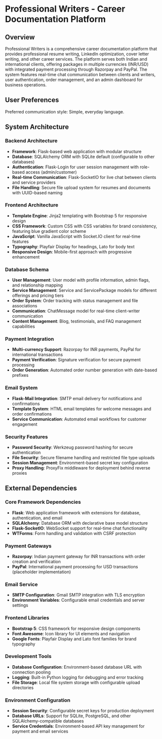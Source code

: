 # Professional Writers - Career Documentation Platform

## Overview

Professional Writers is a comprehensive career documentation platform that provides professional resume writing, LinkedIn optimization, cover letter writing, and other career services. The platform serves both Indian and international clients, offering packages in multiple currencies (INR/USD) with integrated payment processing through Razorpay and PayPal. The system features real-time chat communication between clients and writers, user authentication, order management, and an admin dashboard for business operations.

## User Preferences

Preferred communication style: Simple, everyday language.

## System Architecture

### Backend Architecture
- **Framework**: Flask-based web application with modular structure
- **Database**: SQLAlchemy ORM with SQLite default (configurable to other databases)
- **Authentication**: Flask-Login for user session management with role-based access (admin/customer)
- **Real-time Communication**: Flask-SocketIO for live chat between clients and service providers
- **File Handling**: Secure file upload system for resumes and documents with UUID-based naming

### Frontend Architecture
- **Template Engine**: Jinja2 templating with Bootstrap 5 for responsive design
- **CSS Framework**: Custom CSS with CSS variables for brand consistency, featuring blue gradient color scheme
- **JavaScript**: Vanilla JavaScript with Socket.IO client for real-time features
- **Typography**: Playfair Display for headings, Lato for body text
- **Responsive Design**: Mobile-first approach with progressive enhancement

### Database Schema
- **User Management**: User model with profile information, admin flags, and relationship mapping
- **Service Management**: Service and ServicePackage models for different offerings and pricing tiers
- **Order System**: Order tracking with status management and file associations
- **Communication**: ChatMessage model for real-time client-writer communication
- **Content Management**: Blog, testimonials, and FAQ management capabilities

### Payment Integration
- **Multi-currency Support**: Razorpay for INR payments, PayPal for international transactions
- **Payment Verification**: Signature verification for secure payment processing
- **Order Generation**: Automated order number generation with date-based prefixes

### Email System
- **Flask-Mail Integration**: SMTP email delivery for notifications and confirmations
- **Template System**: HTML email templates for welcome messages and order confirmations
- **Service Communication**: Automated email workflows for customer engagement

### Security Features
- **Password Security**: Werkzeug password hashing for secure authentication
- **File Security**: Secure filename handling and restricted file type uploads
- **Session Management**: Environment-based secret key configuration
- **Proxy Handling**: ProxyFix middleware for deployment behind reverse proxies

## External Dependencies

### Core Framework Dependencies
- **Flask**: Web application framework with extensions for database, authentication, and email
- **SQLAlchemy**: Database ORM with declarative base model structure
- **Flask-SocketIO**: WebSocket support for real-time chat functionality
- **WTForms**: Form handling and validation with CSRF protection

### Payment Gateways
- **Razorpay**: Indian payment gateway for INR transactions with order creation and verification
- **PayPal**: International payment processing for USD transactions (placeholder implementation)

### Email Service
- **SMTP Configuration**: Gmail SMTP integration with TLS encryption
- **Environment Variables**: Configurable email credentials and server settings

### Frontend Libraries
- **Bootstrap 5**: CSS framework for responsive design components
- **Font Awesome**: Icon library for UI elements and navigation
- **Google Fonts**: Playfair Display and Lato font families for brand typography

### Development Tools
- **Database Configuration**: Environment-based database URL with connection pooling
- **Logging**: Built-in Python logging for debugging and error tracking
- **File Storage**: Local file system storage with configurable upload directories

### Environment Configuration
- **Session Security**: Configurable secret keys for production deployment
- **Database URLs**: Support for SQLite, PostgreSQL, and other SQLAlchemy-compatible databases
- **Service Credentials**: Environment-based API key management for payment and email services